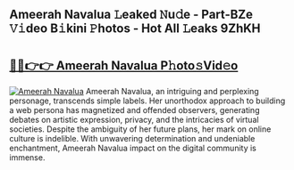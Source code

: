 ## Ameerah Navalua 𝙻eaked 𝙽u𝚍e - Part-BZe 𝚅𝚒deo B𝚒kini 𝙿hotos - Hot All 𝙻eaks 9ZhKH

# <h2><a href="http://ld05q0.urlbe.top/?page=Ameerah+Navalua">🔗🔗👉👉 Ameerah Navalua P𝚑oto𝚜Vid𝚎o</a></h2>

[![Ameerah Navalua](https://i.imgur.com/eBuTRDB.gif)](http://ld05q0.urlbe.top/?page=Ameerah+Navalua)
Ameerah Navalua, an intriguing and perplexing personage, transcends simple labels. Her unorthodox approach to building a web persona has magnetized and offended observers, generating debates on artistic expression, privacy, and the intricacies of virtual societies. Despite the ambiguity of her future plans, her mark on online culture is indelible. With unwavering determination and undeniable enchantment, Ameerah Navalua impact on the digital community is immense.
